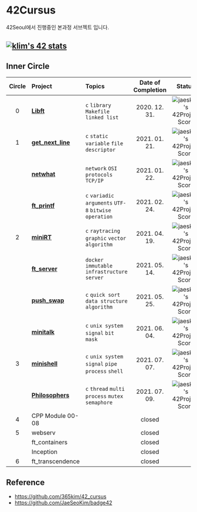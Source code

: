 # 42Cursus
42Seoul에서 진행중인 본과정 서브젝트 입니다.
## [![klim's 42 stats](https://badge42.vercel.app/api/v2/cl4w99a96002509mpmjh0ge9w/stats?cursusId=21&coalitionId=87)](https://github.com/JaeSeoKim/badge42)
## Inner Circle

| Circle | Project                  | Topics                                               | Date of Completion | Status |
| :----: | :----------------------- | :--------------------------------------------------- | :----------------: | :----: |
|   0    | [**Libft**]()            | `c` `library` `Makefile` `linked list`               |   2020. 12. 31.    | ![jaeskim's 42Project Score](https://badge42.herokuapp.com/api/project/klim/Libft) |
|   1    | [**get_next_line**]()    | `c` `static variable` `file descriptor`              |   2021. 01. 21.    | ![jaeskim's 42Project Score](https://badge42.herokuapp.com/api/project/klim/get_next_line) |
|        | [**netwhat**]()          | `network` `OSI protocols` `TCP/IP`                   |   2021. 01. 22.    | ![jaeskim's 42Project Score](https://badge42.herokuapp.com/api/project/klim/netwhat) |
|        | [**ft_printf**]()        | `c` `variadic arguments` `UTF-8` `bitwise operation` |   2021. 02. 24.    | ![jaeskim's 42Project Score](https://badge42.herokuapp.com/api/project/klim/ft_printf) |
|   2    | [**miniRT**]()           | `c` `raytracing` `graphic` `vector` `algorithm`      |   2021. 04. 19.    | ![jaeskim's 42Project Score](https://badge42.herokuapp.com/api/project/klim/miniRT) |
|        | [**ft_server**]()        | `docker` `immutable infrastructure` `server`         |   2021. 05. 14.    | ![jaeskim's 42Project Score](https://badge42.herokuapp.com/api/project/klim/ft_server) |
|        | [**push_swap**]()        | `c` `quick sort` `data structure` `algorithm`        |   2021. 05. 25.    | ![jaeskim's 42Project Score](https://badge42.herokuapp.com/api/project/klim/push_swap) |
|        | [**minitalk**]()         | `c` `unix system` `signal` `bit mask`                |   2021. 06. 04.    | ![jaeskim's 42Project Score](https://badge42.herokuapp.com/api/project/klim/minitalk) |
|   3    | [**minishell**]()        | `c` `unix system` `signal` `pipe` `process` `shell`  |   2021. 07. 07.    | ![jaeskim's 42Project Score](https://badge42.herokuapp.com/api/project/klim/minishell) |
|        | [**Philosophers**]()     | `c` `thread` `multi process` `mutex` `semaphore`     |   2021. 07. 09.    | ![jaeskim's 42Project Score](https://badge42.herokuapp.com/api/project/klim/Philosophers) |
|   4    | CPP Module 00-08         |                                                      |       closed       |  |
|   5    | webserv                  |                                                      |       closed       |  |
|        | ft_containers            |                                                      |       closed       |  |
|        | Inception                |                                                      |       closed       |  |
|   6    | ft_transcendence         |                                                      |       closed       |  |

## Reference
- https://github.com/365kim/42_cursus
- https://github.com/JaeSeoKim/badge42
